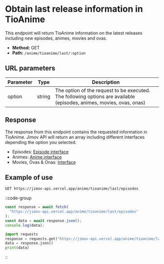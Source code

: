# Obtain last release information in TioAnime

This endpoint will return TioAnime information on the latest releases including new episodes, animes, movies and ovas.

- **Method:** GET
- **Path:** `/anime/tioanime/last/:option`

## URL parameters

| Parameter | Type   | Description                                      |
| --------- | ------ | ------------------------------------------------ |
| option    | string | The option of the request to be executed. The following options are available (episodes, animes, movies, ovas, onas) |

## Response

The response from this endpoint contains the requested information in TioAnime. Jimov API will return an array including different interfaces depending the option you selected.

- Episodes: [Episode interface](https://github.com/koikiss-dev/jimov_api/blob/main/src/types/episode.ts#L28-L43)
- Animes: [Anime interface](https://github.com/koikiss-dev/jimov_api/blob/main/src/types/anime.ts#L40-L81)
- Movies, Ovas & Onas: [Interface](https://github.com/koikiss-dev/jimov_api/blob/main/src/types/anime.ts#L40-L81)

## Example of use

```bash
GET https://jimov-api.vercel.app/anime/tioanime/last/episodes
```

::code-group

```javascript [JavaScript]
const response = await fetch(
  "https://jimov-api.vercel.app/anime/tioanime/last/episodes"
);
const data = await response.json();
console.log(data);
```

```python [Python]
import requests
response = requests.get("https://jimov-api.vercel.app/anime/tioanime/last/episodes")
data = response.json()
print(data)
```

::
